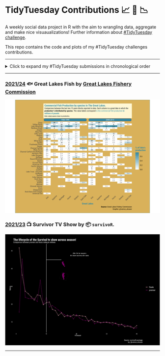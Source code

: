 # TidyTuesday Contributions :chart_with_upwards_trend: :cactus: :chart_with_downwards_trend:

A weekly social data project in R with the aim to wrangling data, aggregate and make nice visuaualizations! Further information about [#TidyTuesday challenge](https://github.com/rfordatascience/tidytuesday).

This repo contains the code and plots of my #TidyTuesday challenges contributions.


------

<details>
  <summary>Click to expand my #TidyTuesday submissions in chronological order</summary>
  
<!-- toc -->
* **Challenges 2021**
  - 2021/23 [🎥 Survivor TV Show👊](https://github.com/alcazar90/TidyTuesday/tree/main/2021/2021-06-08_great_lakes)
  - 2021/24 [🐠Great Lakes Fish🐠](https://github.com/alcazar90/TidyTuesday/tree/main/2021/2021-06-08_great_lakes)
<!-- tocstop -->

</details>

***

### [2021/24](https://github.com/alcazar90/TidyTuesday/tree/main/2021/2021-06-08_great_lakes) :fish: Great Lakes Fish by [Great Lakes Fishery Commission](http://www.glfc.org/great-lakes-databases.php)
![./2021/2021-06-08_great_lakes/great_lake_production.png](https://github.com/alcazar90/TidyTuesday/blob/main/2021/2021-06-08_great_lakes/great_lake_production.png)


### [2021/23](https://github.com/alcazar90/TidyTuesday/tree/main/2021/2021-06-01_survivor) :tv: Survivor TV Show by 📦 `survivoR`. 
![./2021/2021-06-01_survivor/lifecycle_survival_show.png](https://github.com/alcazar90/TidyTuesday/blob/main/2021/2021-06-01_survivor/lifecycle_survival_show.png)

***